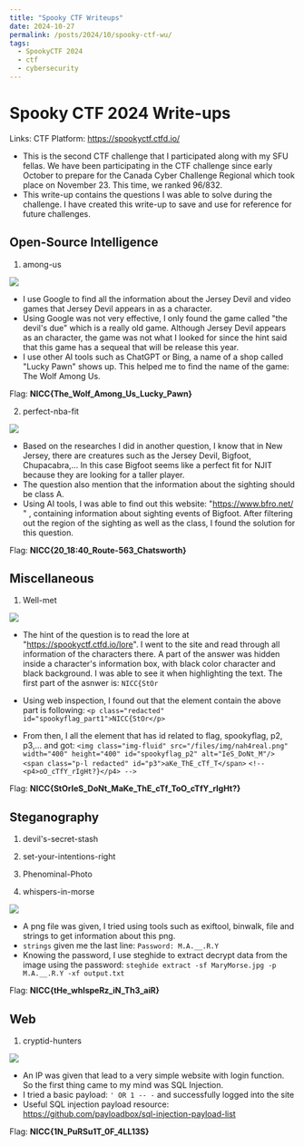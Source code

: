 ```yaml
---
title: "Spooky CTF Writeups"
date: 2024-10-27
permalink: /posts/2024/10/spooky-ctf-wu/
tags:
  - SpookyCTF 2024
  - ctf
  - cybersecurity
---
```


# Spooky CTF 2024 Write-ups

Links:
CTF Platform: https://spookyctf.ctfd.io/

- This is the second CTF challenge that I participated along with my SFU fellas. We have been participating in the CTF challenge since early October to prepare for the Canada Cyber ​​​​Challenge Regional which took place on November 23. This time, we ranked 96/832.
- This write-up contains the questions I was able to solve during the challenge. I have created this write-up to save and use for reference for future challenges.

## Open-Source Intelligence

1. among-us

<img src='/images/amongus.png'>

- I use Google to find all the information about the Jersey Devil and video games that Jersey Devil appears in as a character.
- Using Google was not very effective, I only found the game called "the devil's due" which is a really old game. Although Jersey Devil appears as an character, the game was not what I looked for since the hint said that this game has a sequeal that will be release this year.
- I use other AI tools such as ChatGPT or Bing, a name of a shop called "Lucky Pawn" shows up. This helped me to find the name of the game: The Wolf Among Us. <br>

Flag: **NICC{The_Wolf_Among_Us_Lucky_Pawn}**

2. perfect-nba-fit

<img src='/images/perfectnbafit.png'>

- Based on the researches I did in another question, I know that in New Jersey, there are creatures such as the Jersey Devil, Bigfoot, Chupacabra,... In this case Bigfoot seems like a perfect fit for NJIT because they are looking for a taller player.
- The question also mention that the information about the sighting should be class A.
- Using AI tools, I was able to find out this website: "https://www.bfro.net/ " , containing information about sighting events of Bigfoot. After filtering out the region of the sighting as well as the class, I found the solution for this question. <br>

Flag: **NICC{20_18:40_Route-563_Chatsworth}**

## Miscellaneous

1. Well-met

<img src='/images/wellmet.png'>

- The hint of the question is to read the lore at "https://spookyctf.ctfd.io/lore". I went to the site and read through all information of the characters there. A part of the answer was hidden inside a character's information box, with black color character and black background. I was able to see it when highlighting the text. The first part of the asnwer is: `NICC{StOr`
- Using web inspection, I found out that the element contain the above part is following:
  `<p class="redacted" id="spookyflag_part1">NICC{StOr</p>`

- From then, I all the element that has id related to flag, spookyflag, p2, p3,... and got:
  `<img class="img-fluid" src="/files/img/nah4real.png" width="400" height="400" id="spookyflag_p2" alt="IeS_DoNt_M"/>`
  `<span class="p-l redacted" id="p3">aKe_ThE_cTf_T</span>`
  `<!--<p4>oO_cTfY_rIgHt?}</p4> -->`
  <br>

Flag: **NICC{StOrIeS_DoNt_MaKe_ThE_cTf_ToO_cTfY_rIgHt?}**

## Steganography

1. devil's-secret-stash

2. set-your-intentions-right

3. Phenominal-Photo

4. whispers-in-morse

<img src='/images/morse.png'>

- A png file was given, I tried using tools such as exiftool, binwalk, file and strings to get information about this png.
- `strings` given me the last line: `Password: M.A.__.R.Y`
- Knowing the password, I use steghide to extract decrypt data from the image using the password:
  `steghide extract -sf MaryMorse.jpg -p M.A.__.R.Y -xf output.txt`

Flag: **NICC{tHe_whIspeRz_iN_Th3_aiR}**

## Web

1. cryptid-hunters

<img src='/images/crytidhunter.png'>

- An IP was given that lead to a very simple website with login function. So the first thing came to my mind was SQL Injection.
- I tried a basic payload: `' OR 1 -- -` and successfully logged into the site
- Useful SQL injection payload resource: https://github.com/payloadbox/sql-injection-payload-list

Flag: **NICC{1N_PuRSu1T_0F_4LL13S}**
